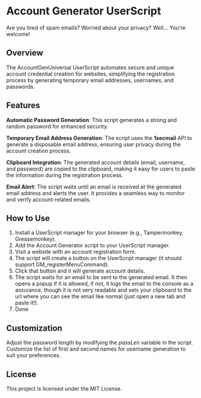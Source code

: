 # Account Generator UserScript
Are you tired of spam emails? Worried about your privacy? Well... You're welcome!

## Overview
The AccountGenUniversal UserScript automates secure and unique account credential creation for websites, simplifying the registration process by generating temporary email addresses, usernames, and passwords.

## Features
**Automatic Password Generation**: This script generates a strong and random password for enhanced security.

**Temporary Email Address Generation**: The script uses the **1secmail** API to generate a disposable email address, ensuring user privacy during the account creation process.

**Clipboard Integration**: The generated account details (email, username, and password) are copied to the clipboard, making it easy for users to paste the information during the registration process.

**Email Alert**: The script waits until an email is received at the generated email address and alerts the user. It provides a seamless way to monitor and verify account-related emails.

## How to Use
1. Install a UserScript manager for your browser (e.g., Tampermonkey, Greasemonkey).
2. Add the Account Generator script to your UserScript manager.
3. Visit a website with an account registration form.
4. The script will create a button on the UserScript manager (it should support GM_registerMenuCommand).
5. Click that button and it will generate account details.
6. The script waits for an email to be sent to the generated email. It then opens a popup if it is allowed, if not, it logs the email to the console as a assurance, though it is not very readable and sets your clipboard to the url where you can see the email like normal (just open a new tab and paste it!).
7. Done

## Customization
Adjust the password length by modifying the *passLen* variable in the script.
Customize the list of first and second names for username generation to suit your preferences.

## License
This project is licensed under the MIT License.
